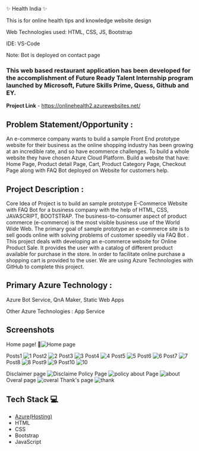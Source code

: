 ✨ Health India ✨

This is for online health tips and knowledge website design 

Web Technologies used: HTML, CSS, JS, Bootstrap

IDE: VS-Code

Note: Bot is deployed on contact page

### This web based restaurant application has been developed for the accomplishment of Future Ready Talent Internship program launched by Microsoft, Future Skills Prime, Quess, Github and EY.


**Project Link** - https://onlinehealth2.azurewebsites.net/

## Problem Statement/Opportunity :
An e-commerce company wants to build a sample Front End prototype website for their business as the online shopping industry has been growing at an incredible rate, and so have ecommerce challenges. To build a whole website they have chosen Azure Cloud Platform. Build a website that have: Home Page, Product detail Page, Cart, Product Category Page, Checkout Page along with FAQ Bot deployed on Website for customers help.

## Project Description :
Core Idea of Project is to build an sample prototype E-Commerce Website with FAQ Bot for a business company with the help of HTML, CSS, JAVASCRIPT, BOOTSTRAP. The business-to-consumer aspect of product commerce (e-commerce) is the most visible business use of the World Wide Web. The primary goal of sample prototype an e-commerce site is to sell goods online with solving problems of customer speedily via FAQ Bot . This project deals with developing an e-commerce website for Online Product Sale. It provides the user with a catalog of different product available for purchase in the store. In order to facilitate online purchase a shopping cart is provided to the user. We are using Azure Technologies with GitHub to complete this project.

## Primary Azure Technology :
Azure Bot Service, QnA Maker, Static Web Apps

Other Azure Technologies : App Service

## Screenshots
Home page!
📸![Home page](https://user-images.githubusercontent.com/111210504/196754190-ceffef22-afec-4b4d-9ee4-7f248a73d690.png)

Posts1
![1](https://user-images.githubusercontent.com/111210504/196754280-98567459-1548-4a9b-be6a-05f1ad86403b.png)
Post2
![2](https://user-images.githubusercontent.com/111210504/196754331-ac808e55-0322-4260-8ccb-510ea378c29b.png)
Post3
![3](https://user-images.githubusercontent.com/111210504/196754377-d83cb5f8-5257-482a-82af-8ba732cac37d.png)
Post4
![4](https://user-images.githubusercontent.com/111210504/196754479-7acf72fa-0045-412e-a3ba-10d0952bf534.png)
Post5
![5](https://user-images.githubusercontent.com/111210504/196754516-6ea933ea-cab3-4c2a-b5ec-263d3bece0b4.png)
Post6
![6](https://user-images.githubusercontent.com/111210504/196754603-ab32be78-d6ed-4c40-a3e1-09eac9c46364.png)
Post7
![7](https://user-images.githubusercontent.com/111210504/196754676-37c6e686-a48c-43ae-91bb-5957eb136d21.png)
Post8
![8](https://user-images.githubusercontent.com/111210504/196754735-b00b7d0d-eea6-431b-bba3-b18e47c1a8e7.png)
Post9
![9](https://user-images.githubusercontent.com/111210504/196754790-e34574d6-d06f-4861-8741-e4fc03a44f4d.png)
Post10
![10](https://user-images.githubusercontent.com/111210504/196754921-7e216b81-4850-4c3f-a2f3-0a92feede096.png)

Disclaimer page
![Disclaime](https://user-images.githubusercontent.com/111210504/196755343-1188b93b-86b8-4010-b2ae-c36e198cd38b.png)
Policy Page
![policy](https://user-images.githubusercontent.com/111210504/196755511-9d71e875-ede9-4e0c-8503-12c17812dfcc.png)
about Page
![about](https://user-images.githubusercontent.com/111210504/196755659-e19a356a-fd9b-4504-8677-687db23a0ffb.png)
Overal page
![overal](https://user-images.githubusercontent.com/111210504/196755860-e511770b-32da-4a78-b97c-3e8060e8e275.png)
Thank's page
![thank](https://user-images.githubusercontent.com/111210504/196755938-d4f38031-8940-4f04-97da-6cdb8b27ebd8.png)

## Tech Stack 💻

- [Azure(Hosting)](https://azure.microsoft.com/en-in/features/azure-portal/)
- HTML
- CSS
- Bootstrap
- JavaScript
